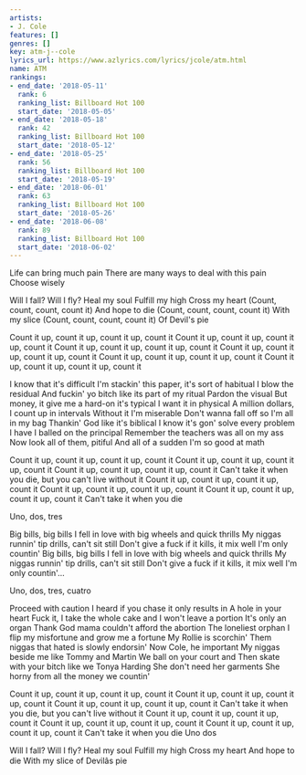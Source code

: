 ```yaml
---
artists:
- J. Cole
features: []
genres: []
key: atm-j--cole
lyrics_url: https://www.azlyrics.com/lyrics/jcole/atm.html
name: ATM
rankings:
- end_date: '2018-05-11'
  rank: 6
  ranking_list: Billboard Hot 100
  start_date: '2018-05-05'
- end_date: '2018-05-18'
  rank: 42
  ranking_list: Billboard Hot 100
  start_date: '2018-05-12'
- end_date: '2018-05-25'
  rank: 56
  ranking_list: Billboard Hot 100
  start_date: '2018-05-19'
- end_date: '2018-06-01'
  rank: 63
  ranking_list: Billboard Hot 100
  start_date: '2018-05-26'
- end_date: '2018-06-08'
  rank: 89
  ranking_list: Billboard Hot 100
  start_date: '2018-06-02'
---
```


Life can bring much pain
There are many ways to deal with this pain
Choose wisely

Will I fall? Will I fly?
Heal my soul
Fulfill my high
Cross my heart (Count, count, count, count it)
And hope to die (Count, count, count, count it)
With my slice (Count, count, count, count it)
Of Devil's pie

Count it up, count it up, count it up, count it
Count it up, count it up, count it up, count it
Count it up, count it up, count it up, count it
Count it up, count it up, count it up, count it
Count it up, count it up, count it up, count it
Count it up, count it up, count it up, count it

I know that it's difficult
I'm stackin' this paper, it's sort of habitual
I blow the residual
And fuckin' yo bitch like its part of my ritual
Pardon the visual
But money, it give me a hard-on it's typical
I want it in physical
A million dollars, I count up in intervals
Without it I'm miserable
Don't wanna fall off so I'm all in my bag
Thankin' God like it's biblical
I know it's gon' solve every problem I have
I balled on the principal
Remember the teachers was all on my ass
Now look all of them, pitiful
And all of a sudden I'm so good at math

Count it up, count it up, count it up, count it
Count it up, count it up, count it up, count it
Count it up, count it up, count it up, count it
Can't take it when you die, but you can't live without it
Count it up, count it up, count it up, count it
Count it up, count it up, count it up, count it
Count it up, count it up, count it up, count it
Can't take it when you die

Uno, dos, tres

Big bills, big bills
I fell in love with big wheels and quick thrills
My niggas runnin' tip drills, can't sit still
Don't give a fuck if it kills, it mix well
I'm only countin'
Big bills, big bills
I fell in love with big wheels and quick thrills
My niggas runnin' tip drills, can't sit still
Don't give a fuck if it kills, it mix well
I'm only countin'...

Uno, dos, tres, cuatro

Proceed with caution
I heard if you chase it only results in
A hole in your heart
Fuck it, I take the whole cake and I won't leave a portion
It's only an organ
Thank God mama couldn't afford the abortion
The loneliest orphan
I flip my misfortune and grow me a fortune
My Rollie is scorchin'
Them niggas that hated is slowly endorsin'
Now Cole, he important
My niggas beside me like Tommy and Martin
We ball on your court and
Then skate with your bitch like we Tonya Harding
She don't need her garments
She horny from all the money we countin'

Count it up, count it up, count it up, count it
Count it up, count it up, count it up, count it
Count it up, count it up, count it up, count it
Can't take it when you die, but you can't live without it
Count it up, count it up, count it up, count it
Count it up, count it up, count it up, count it
Count it up, count it up, count it up, count it
Can't take it when you die
Uno dos

Will I fall? Will I fly?
Heal my soul
Fulfill my high
Cross my heart
And hope to die
With my slice of Devilâs pie



